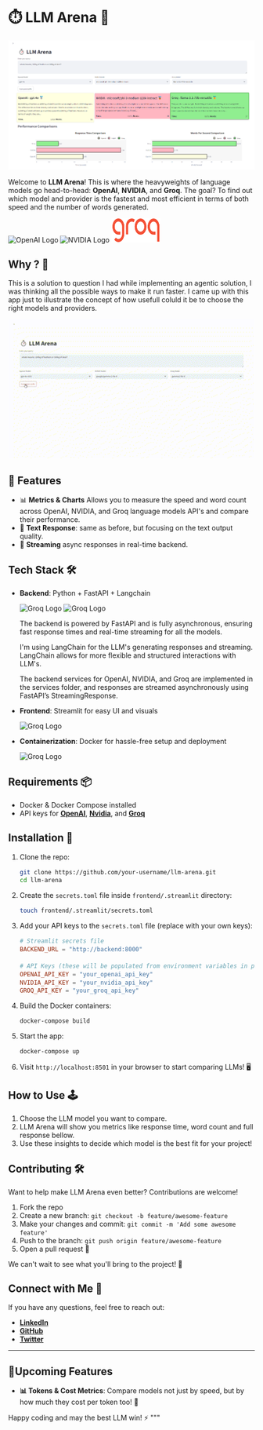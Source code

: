 # ⏱️ LLM Arena 🚥

<img src="demo.png" width=750>

Welcome to **LLM Arena**! This is where the heavyweights of language models go head-to-head: **OpenAI**, **NVIDIA**, and **Groq**. The goal? To find out which model and provider is the fastest and most efficient in terms of both speed and the number of words generated.

<img src="https://upload.wikimedia.org/wikipedia/commons/thumb/4/4d/OpenAI_Logo.svg/512px-OpenAI_Logo.svg.png" alt="OpenAI Logo" width="100" height="50"> <img src="https://www.nvidia.com/content/dam/en-zz/Solutions/about-nvidia/logo-and-brand/01-nvidia-logo-vert-500x200-2c50-d.png" alt="NVIDIA Logo" width="100" height="50"> <img src="https://raw.githubusercontent.com/RMNCLDYO/groq-ai-toolkit/main/.github/groq-logo.png" alt="Groq Logo" width="100" height="50">

## Why ? 🤔

This is a solution to question I had while implementing an agentic solution, I was thinking all the possible ways to make it run faster. I came up with this app just to illustrate the concept of how usefull coluld it be to choose the right models and providers.

  <img src="demo.gif" alt="Groq Logo" width="550">

## 🚀 Features

- 📊 **Metrics & Charts** Allows you to measure the speed and word count across OpenAI, NVIDIA, and Groq language models API's and compare their performance.
- 📝 **Text Response**: same as before, but focusing on the text output quality.
- 🚥 **Streaming** async responses in real-time backend.

## Tech Stack 🛠️

- **Backend**: Python + FastAPI + Langchain

  <img src="https://www.simplilearn.com/ice9/free_resources_article_thumb/FastAPI_b.jpg" alt="Groq Logo" width="100" height="50">
  <img src="https://miro.medium.com/v2/resize:fit:1200/1*-PlFCd_VBcALKReO3ZaOEg.png" alt="Groq Logo" width="100" height="50">

  The backend is powered by FastAPI and is fully asynchronous, ensuring fast response times and real-time streaming for all the models.

  I'm using LangChain for the LLM's generating responses and streaming.
  LangChain allows for more flexible and structured interactions with LLM's.

  The backend services for OpenAI, NVIDIA, and Groq are implemented in the services folder, and responses are streamed asynchronously using FastAPI’s StreamingResponse.

- **Frontend**: Streamlit for easy UI and visuals

  <img src="https://streamlit.io/images/brand/streamlit-logo-primary-colormark-darktext.png" alt="Groq Logo" width="100" height="50">

- **Containerization**: Docker for hassle-free setup and deployment

  <img src="https://www.docker.com/wp-content/uploads/2023/08/logo-guide-logos-1.svg" alt="Groq Logo" width="100" height="50">

## Requirements 📦

- Docker & Docker Compose installed
- API keys for [**OpenAI**](https://platform.openai.com/), [**Nvidia**](https://build.nvidia.com/), and [**Groq**](https://console.groq.com/)

## Installation 🔧

1. Clone the repo:

   ```bash
   git clone https://github.com/your-username/llm-arena.git
   cd llm-arena
   ```

2. Create the `secrets.toml` file inside `frontend/.streamlit` directory:

   ```bash
   touch frontend/.streamlit/secrets.toml
   ```

3. Add your API keys to the `secrets.toml` file (replace with your own keys):

   ```toml
   # Streamlit secrets file
   BACKEND_URL = "http://backend:8000"

   # API Keys (these will be populated from environment variables in production)
   OPENAI_API_KEY = "your_openai_api_key"
   NVIDIA_API_KEY = "your_nvidia_api_key"
   GROQ_API_KEY = "your_groq_api_key"
   ```

4. Build the Docker containers:

   ```bash
   docker-compose build
   ```

5. Start the app:

   ```bash
   docker-compose up
   ```

6. Visit `http://localhost:8501` in your browser to start comparing LLMs! 🖥️

## How to Use 🕹️

1. Choose the LLM model you want to compare.
2. LLM Arena will show you metrics like response time, word count and full response bellow.
3. Use these insights to decide which model is the best fit for your project!

## Contributing 🛠️

Want to help make LLM Arena even better? Contributions are welcome!

1. Fork the repo
2. Create a new branch: `git checkout -b feature/awesome-feature`
3. Make your changes and commit: `git commit -m 'Add some awesome feature'`
4. Push to the branch: `git push origin feature/awesome-feature`
5. Open a pull request 🚀

We can't wait to see what you'll bring to the project! 🙌

## Connect with Me 💬

If you have any questions, feel free to reach out:

- **[LinkedIn](https://www.linkedin.com/in/gutierrezfrancois/)**
- **[GitHub](https://github.com/DrZuzzjen)**
- **[Twitter](https://x.com/Farmacod)**

---

## 🎯Upcoming Features

- **📊 Tokens & Cost Metrics**: Compare models not just by speed, but by how much they cost per token too! 💸

Happy coding and may the best LLM win! ⚡
"""
